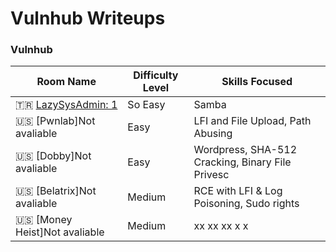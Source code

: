 # Vulnhub Writeups


### Vulnhub

| Room Name                                             | Difficulty Level | Skills Focused                                               |
| ----------------------------------------------------- | ---------------- | ------------------------------------------------------------ |
| :tr: [LazySysAdmin: 1](./lazyadmin) 	| So Easy             | Samba   |
| :us: [Pwnlab]Not avaliable 	| Easy             | LFI and File Upload, Path Abusing   |
| :us: [Dobby]Not avaliable 	| Easy             | Wordpress, SHA-512 Cracking, Binary File Privesc                            |
| :us: [Belatrix]Not avaliable	| Medium             | RCE with LFI & Log Poisoning, Sudo rights   |
| :us: [Money Heist]Not avaliable 	| Medium             | xx xx xx x	x   |
